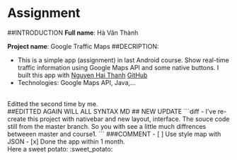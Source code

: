 # Assignment
##INTRODUCTION
__Full name__: Hà Văn Thành <br/>

__Project name__: Google Traffic Maps
##DECRIPTION:<br/> 
- This is a simple app (assignment) in last Android course. Show real-time traffic information using Google Maps API and some native buttons. I built this app with  [Nguyen Hai Thanh](https://github.com/thanhnh1)
[GitHub](http://github.com) <br/>
- Technologies: Google Maps API, Java,...<br/>
<br/>
Editted the second time by me. <br/>
##EDITTED AGAIN WILL ALL SYNTAX MD
## NEW UPDATE
```diff
- I've re-create this project with nativebar and new layout, interface. The souce code still from the master branch. So you with see a little much diffrences betweeen master and course1. 
```
###COMMENT
- [ ] Use style map with JSON
- [x] Done the app within 1 month. <br/>
Here a sweet potato: :sweet_potato: <br/>
